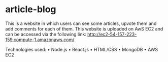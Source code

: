 # article-blog
This is a website in which users can see some articles, upvote them and add comments for each of them. This website is uploaded on AwS EC2
and can be accessed via the following link:  http://ec2-54-157-223-159.compute-1.amazonaws.com/

Technologies used:
•	Node.js
•	React.js
•	HTML/CSS
•	MongoDB
•	AWS EC2

